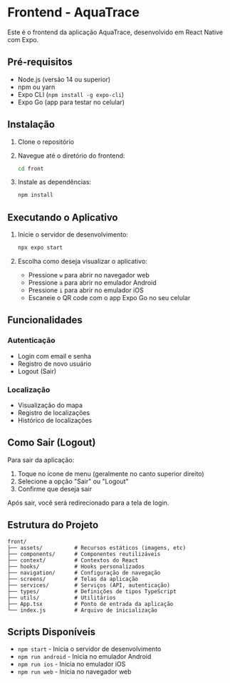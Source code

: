 # Frontend - AquaTrace

Este é o frontend da aplicação AquaTrace, desenvolvido em React Native com Expo.

## Pré-requisitos

- Node.js (versão 14 ou superior)
- npm ou yarn
- Expo CLI (`npm install -g expo-cli`)
- Expo Go (app para testar no celular)

## Instalação

1. Clone o repositório
2. Navegue até o diretório do frontend:

   ```bash
   cd front
   ```

3. Instale as dependências:
   ```bash
   npm install
   ```

## Executando o Aplicativo

1. Inicie o servidor de desenvolvimento:

   ```bash
   npx expo start
   ```

2. Escolha como deseja visualizar o aplicativo:
   - Pressione `w` para abrir no navegador web
   - Pressione `a` para abrir no emulador Android
   - Pressione `i` para abrir no emulador iOS
   - Escaneie o QR code com o app Expo Go no seu celular

## Funcionalidades

### Autenticação

- Login com email e senha
- Registro de novo usuário
- Logout (Sair)

### Localização

- Visualização do mapa
- Registro de localizações
- Histórico de localizações

## Como Sair (Logout)

Para sair da aplicação:

1. Toque no ícone de menu (geralmente no canto superior direito)
2. Selecione a opção "Sair" ou "Logout"
3. Confirme que deseja sair

Após sair, você será redirecionado para a tela de login.

## Estrutura do Projeto

```
front/
├── assets/          # Recursos estáticos (imagens, etc)
├── components/      # Componentes reutilizáveis
├── context/         # Contextos do React
├── hooks/           # Hooks personalizados
├── navigation/      # Configuração de navegação
├── screens/         # Telas da aplicação
├── services/        # Serviços (API, autenticação)
├── types/           # Definições de tipos TypeScript
├── utils/           # Utilitários
├── App.tsx          # Ponto de entrada da aplicação
└── index.js         # Arquivo de inicialização
```

## Scripts Disponíveis

- `npm start` - Inicia o servidor de desenvolvimento
- `npm run android` - Inicia no emulador Android
- `npm run ios` - Inicia no emulador iOS
- `npm run web` - Inicia no navegador web
